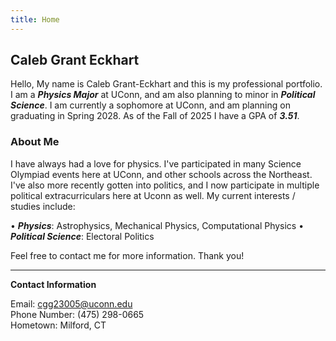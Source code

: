 ```yaml
---
title: Home
---
```


## Caleb Grant Eckhart

Hello, My name is Caleb Grant-Eckhart and this is my professional portfolio. I am a ***Physics Major*** at UConn, and am also planning to minor in ***Political Science***. I am currently a sophomore at UConn, and am planning on graduating in Spring 2028. As of the Fall of 2025 I have a GPA of ***3.51***. 

### About Me

I have always had a love for physics. I've participated in many Science Olympiad events here at UConn, and other schools across the Northeast. I've also more recently gotten into politics, and I now participate in multiple political extracurriculars here at Uconn as well. My current interests / studies include:

• ***Physics***: Astrophysics, Mechanical Physics, Computational Physics
• ***Political Science***: Electoral Politics

Feel free to contact me for more information. Thank you!  

***

**Contact Information**

Email: cgg23005@uconn.edu  
Phone Number: (475) 298-0665  
Hometown: Milford, CT
